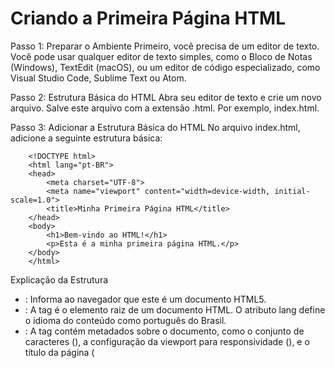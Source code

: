 # Criando a Primeira Página HTML

Passo 1: Preparar o Ambiente
Primeiro, você precisa de um editor de texto. Você pode usar qualquer editor de texto simples, como o Bloco de Notas (Windows), TextEdit (macOS), ou um editor de código especializado, como Visual Studio Code, Sublime Text ou Atom.

Passo 2: Estrutura Básica do HTML
Abra seu editor de texto e crie um novo arquivo. Salve este arquivo com a extensão .html. Por exemplo, index.html.

Passo 3: Adicionar a Estrutura Básica do HTML
No arquivo index.html, adicione a seguinte estrutura básica:

        <!DOCTYPE html>
        <html lang="pt-BR">
        <head>
            <meta charset="UTF-8">
            <meta name="viewport" content="width=device-width, initial-scale=1.0">
            <title>Minha Primeira Página HTML</title>
        </head>
        <body>
            <h1>Bem-vindo ao HTML!</h1>
            <p>Esta é a minha primeira página HTML.</p>
        </body>
        </html>

Explicação da Estrutura

- <!DOCTYPE html>: Informa ao navegador que este é um documento HTML5.

- <html lang="pt-BR">: A tag <html> é o elemento raiz de um documento HTML. O atributo lang define o idioma do conteúdo como português do Brasil.

- <head>: A tag <head> contém metadados sobre o documento, como o conjunto de caracteres (<meta charset="UTF-8">), a configuração da viewport para responsividade (<meta name="viewport" content="width=device-width, initial-scale=1.0">), e o título da página (<title>), que aparece na aba do navegador.

- <body>: A tag <body> contém todo o conteúdo visível da página, como cabeçalhos (<h1>) e parágrafos (<p>).

Passo 4: Adicionar Mais Conteúdo
Vamos adicionar mais alguns elementos à nossa página.

        <!DOCTYPE html>
        <html lang="pt-BR">
        <head>
            <meta charset="UTF-8">
            <meta name="viewport" content="width=device-width, initial-scale=1.0">
            <title>Minha Primeira Página HTML</title>
        </head>
        <body>
            <h1>Bem-vindo ao HTML!</h1>
            <p>Esta é a minha primeira página HTML.</p>

            <h2>Sobre mim</h2>
            <p>Meu nome é [Seu Nome] e estou aprendendo HTML.</p>

            <h2>Links Favoritos</h2>
            <ul>
                <li><a href="https://www.google.com">Google</a></li>
                <li><a href="https://www.wikipedia.org">Wikipedia</a></li>
                <li><a href="https://www.example.com">Example</a></li>
            </ul>

            <h2>Imagem</h2>
            <img src="https://via.placeholder.com/150" alt="Imagem Exemplo">

            <h2>Contato</h2>
            <p>Você pode me encontrar em <a href="mailto:seuemail@exemplo.com">seuemail@exemplo.com</a>.</p>
        </body>
        </html>

Explicação dos Novos Elementos

- <h2>: Subcabeçalhos de segundo nível, usados para seções da página.
- <ul>: Lista não ordenada. Cada item da lista é definido com <li>.
- <a href="URL">: Tag de link. O atributo href define o destino do link.
- <img src="URL" alt="texto alternativo">: Tag de imagem. O atributo src define a URL da imagem, e alt fornece uma descrição alternativa para a imagem.

Passo 5: Visualizar a Página
Salve o arquivo index.html e abra-o no seu navegador (como Chrome, Firefox ou Edge). Você deve ver algo parecido com a estrutura que criamos, com um título, parágrafos, links e uma imagem.

Resumo
Criar um arquivo HTML: index.html.
Adicionar a estrutura básica do HTML.
Incluir conteúdo adicional: cabeçalhos, parágrafos, links, imagens, listas.
Visualizar a página no navegador.
Parabéns! Você criou sua primeira página HTML. Este é apenas o começo; há muito mais a explorar em HTML, CSS e JavaScript para criar páginas web ricas e interativas.
